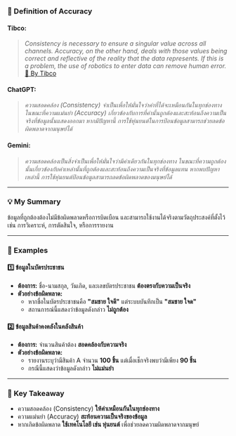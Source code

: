 ### **📌 Definition of Accuracy**  

#### **Tibco:**  
> *Consistency is necessary to ensure a singular value across all channels. Accuracy, on the other hand, deals with those values being correct and reflective of the reality that the data represents. If this is a problem, the use of robotics to enter data can remove human error.*  
[🔗 By Tibco](https://www.tibco.com/glossary/what-is-data-quality)  

#### **ChatGPT:**  
> *ความสอดคล้อง (Consistency) จำเป็นเพื่อให้มั่นใจว่าค่าที่ได้จะเหมือนกันในทุกช่องทาง ในขณะที่ความแม่นยำ (Accuracy) เกี่ยวข้องกับการที่ค่านั้นถูกต้องและสะท้อนถึงความเป็นจริงที่ข้อมูลนั้นแสดงออกมา หากมีปัญหานี้ การใช้หุ่นยนต์ในการป้อนข้อมูลสามารถช่วยลดข้อผิดพลาดจากมนุษย์ได้*  

#### **Gemini:**  
> *ความสอดคล้องเป็นสิ่งจำเป็นเพื่อให้มั่นใจว่ามีค่าเดียวกันในทุกช่องทาง ในขณะที่ความถูกต้องนั้นเกี่ยวข้องกับค่าเหล่านั้นที่ถูกต้องและสะท้อนถึงความเป็นจริงที่ข้อมูลแทน หากพบปัญหาเหล่านี้ การใช้หุ่นยนต์ป้อนข้อมูลสามารถลดข้อผิดพลาดของมนุษย์ได้*  

---

### **💡 My Summary**  
ข้อมูลที่ถูกต้องต้องไม่มีข้อผิดพลาดหรือการบิดเบือน และสามารถใช้งานได้จริงตามวัตถุประสงค์ที่ตั้งไว้ เช่น การวิเคราะห์, การตัดสินใจ, หรือการรายงาน  

---

### **🎯 Examples**  

#### **1️⃣ ข้อมูลในบัตรประชาชน**  
- **ต้องการ:** ชื่อ-นามสกุล, วันเกิด, และเลขบัตรประชาชน **ต้องตรงกับความเป็นจริง**  
- **ตัวอย่างข้อผิดพลาด:**  
  - หากชื่อในบัตรประชาชนคือ **"สมชาย ใจดี"** แต่ระบบบันทึกเป็น **"สมชาย ใจด"**  
  - สถานการณ์นี้แสดงว่าข้อมูลดังกล่าว **ไม่ถูกต้อง**  

#### **2️⃣ ข้อมูลสินค้าคงคลังในคลังสินค้า**  
- **ต้องการ:** จำนวนสินค้าต้อง **สอดคล้องกับความจริง**  
- **ตัวอย่างข้อผิดพลาด:**  
  - รายงานระบุว่ามีสินค้า A จำนวน **100 ชิ้น** แต่เมื่อเช็กจริงพบว่ามีเพียง **90 ชิ้น**  
  - กรณีนี้แสดงว่าข้อมูลดังกล่าว **ไม่แม่นยำ**  

---

### **🌟 Key Takeaway**  
- ความสอดคล้อง (Consistency) **ให้ค่าเหมือนกันในทุกช่องทาง**  
- ความแม่นยำ (Accuracy) **สะท้อนความเป็นจริงของข้อมูล**  
- หากเกิดข้อผิดพลาด **ใช้เทคโนโลยี เช่น หุ่นยนต์** เพื่อช่วยลดความผิดพลาดจากมนุษย์
